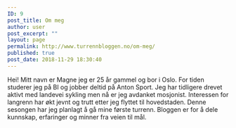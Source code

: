 ```yaml
---
ID: 9
post_title: Om meg
author: user
post_excerpt: ""
layout: page
permalink: http://www.turrennbloggen.no/om-meg/
published: true
post_date: 2018-11-29 18:30:40
---
```

Hei! Mitt navn er Magne jeg er 25 år gammel og bor i Oslo. For tiden studerer jeg på BI og jobber deltid på Anton Sport. Jeg har tidligere drevet aktivt med landevei sykling men nå er jeg avdanket mosjonist. Interessen for langrenn har økt jevnt og trutt etter jeg flyttet til hovedstaden. Denne sesongen har jeg planlagt å gå mine første turrenn. Bloggen er for å dele kunnskap, erfaringer og minner fra veien til mål.

<script async src="//pagead2.googlesyndication.com/pagead/js/adsbygoogle.js"></script>
<script>
  (adsbygoogle = window.adsbygoogle || []).push({
    google_ad_client: "ca-pub-4239823402717670",
    enable_page_level_ads: true
  });
</script>